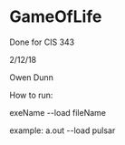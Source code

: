 # GameOfLife
Done for CIS 343

2/12/18

Owen Dunn

How to run:

exeName --load fileName

example: a.out --load pulsar
